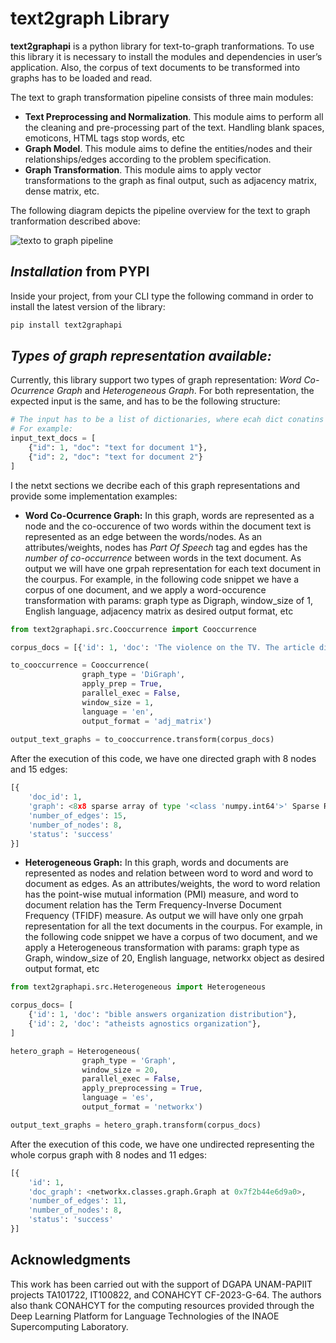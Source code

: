 
# text2graph Library

**text2graphapi** is a python library for text-to-graph tranformations. To use this library it is necessary to install the modules and dependencies in user’s application. Also, the corpus of text documents to be transformed into graphs has to be loaded and read.

 The  text to graph transformation pipeline consists of three main modules:
* **Text Preprocessing and Normalization**. This module aims to perform all the cleaning and pre-processing part of the text. Handling blank spaces, emoticons, HTML tags stop words, etc
* **Graph Model**. This module aims to define the entities/nodes and their relationships/edges according to the problem specification. 
* **Graph Transformation**. This module aims to apply vector transformations to the graph as final output, such as adjacency matrix, dense matrix, etc.

The following diagram depicts the pipeline overview for the text to graph tranformation described above:

![texto to graph pipeline](https://www.linkpicture.com/q/texto-to-graph.pipeline.png#center)

## **_Installation_ from PYPI**
Inside your project, from your CLI type the following command in order to install the latest version of the library:
```Python
pip install text2graphapi
```

## **_Types of graph representation available:_**
Currently, this library support two types of graph representation: *Word Co-Ocurrence Graph* and  *Heterogeneous Graph*. For both representation, the expected input is the same, and has to be the following structure:
```Python
# The input has to be a list of dictionaries, where ecah dict conatins an 'id' and 'doc' text data
# For example:
input_text_docs = [
	{"id": 1, "doc": "text for document 1"},
    {"id": 2, "doc": "text for document 2"}
]
```

I the netxt sections we decribe each of this graph representations and provide some implementation examples:
 - **Word Co-Ocurrence Graph:**
   In this graph, words are represented as a node and the co-occurence of two words within the document text is represented as an edge between the words/nodes. As an attributes/weights, nodes has *Part Of Speech* tag and egdes has the *number of co-occurrence*  between words in the text document. As output we will have one grpah representation for each text document  in the courpus.
   For example, in the following code snippet we have a corpus of one document, and we apply a word-occurence transformation with params: graph type as Digraph, window_size of 1, English language, adjacency matrix as desired output format, etc
   
```Python
from text2graphapi.src.Cooccurrence import Cooccurrence

corpus_docs = [{'id': 1, 'doc': 'The violence on the TV. The article discussed the idea of the amount of violence on the news'}]

to_cooccurrence = Cooccurrence(
                graph_type = 'DiGraph', 
                apply_prep = True, 
                parallel_exec = False,
                window_size = 1, 
                language = 'en',
                output_format = 'adj_matrix')
                
output_text_graphs = to_cooccurrence.transform(corpus_docs)
```
After the execution of this code, we have one directed graph with 8 nodes and 15 edges:
```Python
[{
	'doc_id': 1, 
	'graph': <8x8 sparse array of type '<class 'numpy.int64'>' Sparse Row format>, 
	'number_of_edges': 15, 
	'number_of_nodes': 8, 
	'status': 'success'
}]
```

- **Heterogeneous Graph:**
In this graph, words and documents are represented as nodes and relation between word to word and word to document as edges. As an attributes/weights, the word to word relation has the point-wise mutual information (PMI) measure, and word to document relation has the Term Frequency-Inverse Document Frequency (TFIDF) measure. As output we will have only one grpah representation for all the text documents in the courpus.
For example, in the following code snippet we have a corpus of two document, and we apply a Heterogeneous transformation with params: graph type as Graph, window_size of 20, English language, networkx object as desired output format, etc
```Python
from text2graphapi.src.Heterogeneous import Heterogeneous

corpus_docs= [
	{'id': 1, 'doc': "bible answers organization distribution"},
	{'id': 2, 'doc': "atheists agnostics organization"},
]

hetero_graph = Heterogeneous(
				graph_type = 'Graph',
		        window_size = 20, 
		        parallel_exec = False,
		        apply_preprocessing = True, 
		        language = 'es',
		        output_format = 'networkx')

output_text_graphs = hetero_graph.transform(corpus_docs)
```

After the execution of this code, we have one undirected representing the whole corpus graph with 8 nodes and 11 edges:
```Python
[{
	'id': 1, 
	'doc_graph': <networkx.classes.graph.Graph at 0x7f2b44e6d9a0>, 
	'number_of_edges': 11, 
	'number_of_nodes': 8, 
	'status': 'success'
}]
```
## **Acknowledgments**
This work has been carried out with the support of DGAPA UNAM-PAPIIT projects TA101722, IT100822, and CONAHCYT CF-2023-G-64.  The authors also thank CONAHCYT for the computing resources provided through the Deep Learning Platform for Language Technologies of the INAOE Supercomputing Laboratory.

